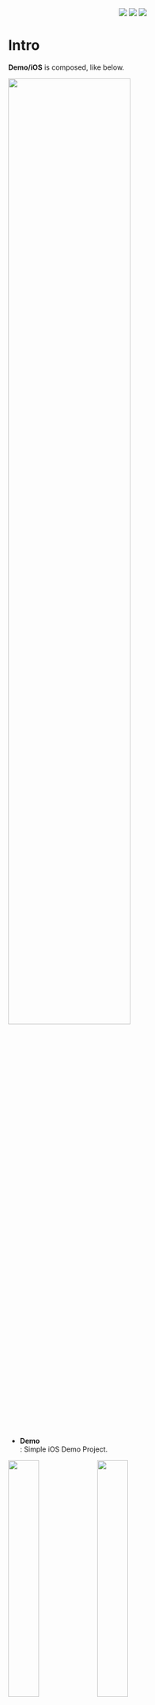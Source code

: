 <div align = "center">
  <img src="https://img.shields.io/badge/iOS-13.0-0099FF?style=flat" />
  <img src="https://img.shields.io/badge/Swift-5-fb4e22?style=flat" />
  <img src="https://img.shields.io/badge/TFLite-2.4.2-BF53FF?style=flat" />
</div>

# Intro

 __Demo/iOS__ is composed, like below.

<img src="https://user-images.githubusercontent.com/17686601/140548368-8d4437fe-861f-46d4-bbea-eed3f4d8365e.png" width="70%"/>

- __Demo__<br />
: Simple iOS Demo Project.

<div class="images-container">
  <img src="https://user-images.githubusercontent.com/17686601/140615200-7863ae9f-bcd7-433f-ab3a-317af9bdd530.jpg" width="35%"/>
  <img src="https://user-images.githubusercontent.com/17686601/140615206-3cb485d0-ee1c-41d7-9b27-15279cb0c612.jpg" width="35%"/>
</div>
<br />

- __BlurDiscriminatorKit__<br />
: Deep-Learning Based Framework. For inference image, use a TFLite(libtensorflow-lite.a, static library).

<br/>

# Usage

- __build BlurDiscriminatorKit.xcframework__
1) in `./BlurDiscriminatorKit`, execute `sh build_blurDiscriminator.sh` in terminal.
2) after building BlurDiscriminatorKit.xcframework, BlurDiscriminatorKit.xcframework will be generated in `./BlurDiscriminatorKit/built_xcframework`

<br/>
<br/>

- __add BlurDiscriminatorKit.xcframework in Xcode Project.__

1) add BlurDiscriminatorKit.xcframework in `Embed Frameworks` and TFLite model.

<img src="https://user-images.githubusercontent.com/17686601/144717621-8c6fdde5-5291-4225-a51c-78d3be0da8b9.png" width="70%"/><br />

2) When you initialize a BlurDiscriminator, You have to pass the path that specify model location. In my case, I locate the model in App main bundle.

<img src="https://user-images.githubusercontent.com/17686601/144718182-e8fb1ca8-0377-4967-af8c-4f0d0113226f.png" width="70%"/><br />

You can download a model, [model directory](https://github.com/syjdev/BlurDiscriminator/tree/master/model).
